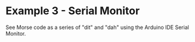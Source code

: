 # Example 3 - Serial Monitor

See Morse code as a series of "dit" and "dah" using the Arduino IDE Serial Monitor.

